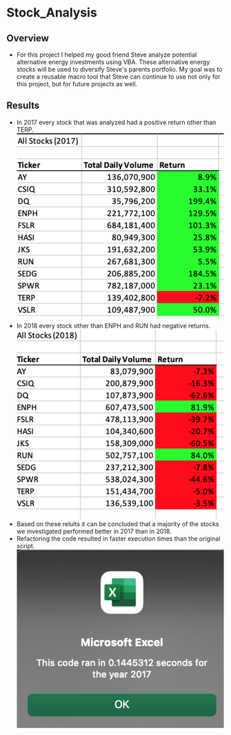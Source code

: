 # Stock_Analysis
## Overview
* For this project I helped my good friend Steve analyze potential alternative energy investments using VBA. These alternative energy stocks will be used to diversify Steve's parents portfolio. My goal was to create a reusable macro tool that Steve can continue to use not only for this project, but for future projects as well.
## Results
* In 2017 every stock that was analyzed had a positive return other than TERP.
![2017_Results](https://github.com/copo6953/Stock_Analysis/blob/main/Resources/2017_Results.png)
* In 2018 every stock other than ENPH and RUN had negative returns.
![2018_Results](https://github.com/copo6953/Stock_Analysis/blob/main/Resources/2018_Results.png)
* Based on these relults it can be concluded that a majority of the stocks we investigated performed better in 2017 than in 2018.
* Refactoring the code resulted in faster execution times than the original script.
![VBA_Challenge_2017](https://github.com/copo6953/Stock_Analysis/blob/main/Resources/VBA_Challenge_2017.png)
